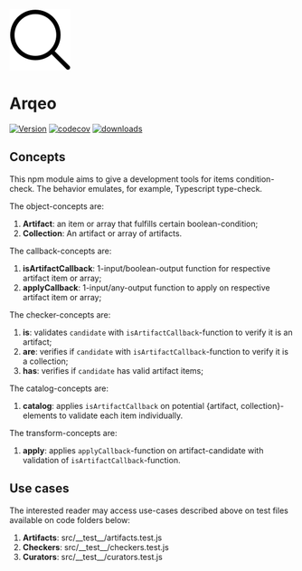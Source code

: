 ![investigate yourself](https://raw.githubusercontent.com/trouchet/arqeo/main/images/arqeo_small.png)
# Arqeo
[![Version](https://img.shields.io/npm/v/arqeo.svg)](https://www.npmjs.com/package/arqeo)
[![codecov](https://codecov.io/gh/trouchet/arqeo/branch/main/graph/badge.svg?token=55H8MVEJQJ)](https://codecov.io/gh/trouchet/arqeo)
[![downloads](https://img.shields.io/npm/dm/arqeo)](https://www.npmjs.com/package/arqeo)

## Concepts

This npm module aims to give a development tools for items condition-check. The behavior emulates, for example, Typescript type-check. 

The object-concepts are:

1. __Artifact__: an item or array that fulfills certain boolean-condition;
2. __Collection__: An artifact or array of artifacts.

The callback-concepts are:

1. __isArtifactCallback__: 1-input/boolean-output function for respective artifact item or array; 
2. __applyCallback__: 1-input/any-output function to apply on respective artifact item or array; 

The checker-concepts are:

1. __is__: validates `candidate` with `isArtifactCallback`-function to verify it is an artifact; 
2. __are__: verifies if `candidate` with `isArtifactCallback`-function to verify it is a collection;
3. __has__: verifies if `candidate` has valid artifact items;

The catalog-concepts are:

1. __catalog__: applies `isArtifactCallback` on potential {artifact, collection}-elements to validate each item individually.  

The transform-concepts are:

1. __apply__: applies `applyCallback`-function on artifact-candidate with validation of `isArtifactCallback`-function.

## Use cases

The interested reader may access use-cases described above on test files available on code folders below: 

1. __Artifacts__: src/\_\_test\_\_/artifacts.test.js
2. __Checkers__: src/\_\_test\_\_/checkers.test.js
3. __Curators__: src/\_\_test\_\_/curators.test.js

